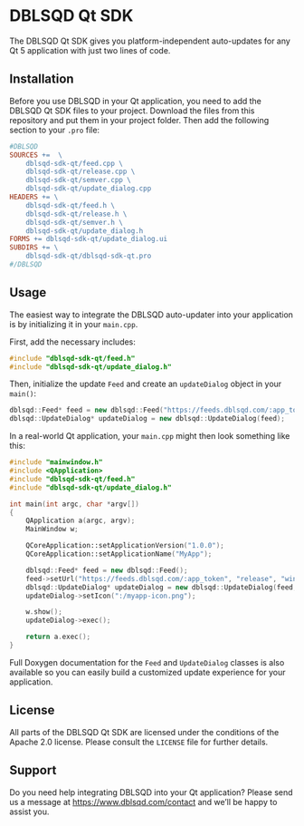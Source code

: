 # DBLSQD Qt SDK

The DBLSQD Qt SDK gives you platform-independent auto-updates for any Qt 5
application with just two lines of code.

## Installation
Before you use DBLSQD in your Qt application, you need to add the
DBLSQD Qt SDK files to your project. Download the files from this repository
and put them in your project folder. Then add the following section to your
`.pro` file:

```makefile
#DBLSQD
SOURCES +=  \
    dblsqd-sdk-qt/feed.cpp \
    dblsqd-sdk-qt/release.cpp \
    dblsqd-sdk-qt/semver.cpp \
    dblsqd-sdk-qt/update_dialog.cpp
HEADERS += \
    dblsqd-sdk-qt/feed.h \
    dblsqd-sdk-qt/release.h \
    dblsqd-sdk-qt/semver.h \
    dblsqd-sdk-qt/update_dialog.h
FORMS += dblsqd-sdk-qt/update_dialog.ui
SUBDIRS += \
    dblsqd-sdk-qt/dblsqd-sdk-qt.pro
#/DBLSQD
```

## Usage
The easiest way to integrate the DBLSQD auto-updater into your application is
by initializing it in your `main.cpp`.

First, add the necessary includes:
```cpp
#include "dblsqd-sdk-qt/feed.h"
#include "dblsqd-sdk-qt/update_dialog.h"
```

Then, initialize the update `Feed` and create an `updateDialog` object in
your `main()`:
```cpp
dblsqd::Feed* feed = new dblsqd::Feed("https://feeds.dblsqd.com/:app_token");
dblsqd::UpdateDialog* updateDialog = new dblsqd::UpdateDialog(feed);
```

In a real-world Qt application, your `main.cpp` might then look something like
this:
```cpp
#include "mainwindow.h"
#include <QApplication>
#include "dblsqd-sdk-qt/feed.h"
#include "dblsqd-sdk-qt/update_dialog.h"

int main(int argc, char *argv[])
{
    QApplication a(argc, argv);
    MainWindow w;

    QCoreApplication::setApplicationVersion("1.0.0");
    QCoreApplication::setApplicationName("MyApp");

    dblsqd::Feed* feed = new dblsqd::Feed();
    feed->setUrl("https://feeds.dblsqd.com/:app_token", "release", "win", "x86");
    dblsqd::UpdateDialog* updateDialog = new dblsqd::UpdateDialog(feed, dblsqd::UpdateDialog::Type::OnUpdateAvailable, &w);
    updateDialog->setIcon(":/myapp-icon.png");

    w.show();
    updateDialog->exec();

    return a.exec();
}
```

Full Doxygen documentation for the `Feed` and `UpdateDialog` classes is also
available so you can easily build a customized update experience for your
application.


## License
All parts of the DBLSQD Qt SDK are licensed under the conditions of the
Apache 2.0 license. Please consult the `LICENSE` file for further
details.

## Support
Do you need help integrating DBLSQD into your Qt application?
Please send us a message at https://www.dblsqd.com/contact and we’ll be happy
to assist you.
